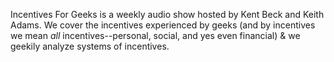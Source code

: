 Incentives For Geeks is a weekly audio show hosted by Kent Beck and Keith Adams. We cover the incentives experienced by geeks (and by incentives we mean _all_ 
incentives--personal, social, and yes even financial) & we geekily analyze systems of incentives.
